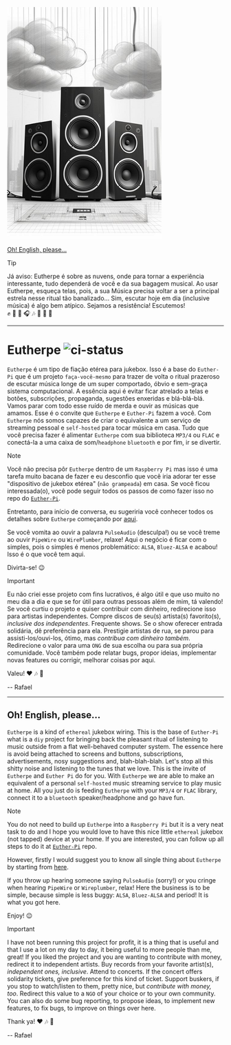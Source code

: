 <img src="doc/figures/readme-glyph.png">

[Oh! English, please...](#oh-english-please)

>[!TIP]
>Já aviso: Eutherpe é sobre as nuvens, onde para tornar a experiência interessante,
>tudo dependerá de você e da sua bagagem musical. Ao usar Eutherpe, esqueça telas, pois,
>a sua Música precisa voltar a ser a principal estrela nesse ritual tão banalizado...
>Sim, escutar hoje em dia (inclusive música) é algo bem atípico. Sejamos a resistência!
>Escutemos!<br>
>:fist_raised: :vulcan_salute: :metal: :headphones: :notes: :dancer: :guitar: :drum:

---

# Eutherpe ![ci-status](https://github.com/rafael-santiago/eutherpe/actions/workflows/forge-specs.yml/badge.svg)

`Eutherpe` é um tipo de fiação etérea para jukebox. Isso é a base do `Euther-Pi` que é um projeto `faça-você-mesmo` para
trazer de volta o ritual prazeroso de escutar música longe de um super comportado, óbvio e sem-graça sistema computacional.
A essência aqui é evitar ficar atrelado a telas e botões, subscrições, propaganda, sugestões enxeridas e blá-blá-blá. Vamos
parar com todo esse ruído de merda e ouvir as músicas que amamos. Esse é o convite que `Eutherpe` e `Euther-Pi` fazem
a você. Com `Eutherpe` nós somos capazes de criar o equivalente a um serviço de streaming pessoal e `self-hosted` para tocar
música em casa. Tudo que você precisa fazer é alimentar `Eutherpe` com sua biblioteca `MP3/4` ou `FLAC` e conectá-la a uma caixa de
som/`headphone` `bluetooth` e por fim, ir se divertir.

> [!NOTE]
> Você não precisa pôr `Eutherpe` dentro de um `Raspberry Pi` mas isso é uma tarefa muito bacana de fazer e eu desconfio que
> você iria adorar ter esse "dispositivo de jukebox etérea" (`não grampeada`) em casa. Se você ficou interessada(o), você pode
> seguir todos os passos de como fazer isso no repo do [`Euther-Pi`](https://github.com/rafael-santiago/euther-pi).
>
> Entretanto, para início de conversa, eu sugeriria você conhecer todos os detalhes sobre `Eutherpe` começando por [aqui](doc/MANUAL-PT.md).
>
> Se você vomita ao ouvir a palavra `PulseAudio` (desculpa!) ou se você treme ao ouvir `PipeWire` ou `WirePlumber`,
> relaxe! Aqui o negócio é ficar com o simples, pois o simples é menos problemático:
> `ALSA`, `Bluez-ALSA` e acabou! Isso é o que você tem aqui.

Divirta-se! :wink:

> [!IMPORTANT]
> Eu não criei esse projeto com fins lucrativos, é algo útil e que uso muito no meu dia a dia e
> que se for útil para outras pessoas além de mim, tá valendo! Se você curtiu o projeto e quiser
> contribuir com dinheiro, redirecione isso para artistas independentes. Compre discos de seu(s)
> artista(s) favorito(s), *inclusive dos independentes*. Frequente shows. Se o show oferecer entrada
> solidária, dê preferência para ela. Prestigie artistas de rua, se parou para assisti-los/ouvi-los,
> ótimo, mas *contribua com dinheiro também*. Redirecione o valor para uma `ONG` de sua escolha ou
> para sua própria comunidade. Você também pode relatar bugs, propor ideias, implementar novas
> features ou corrigir, melhorar coisas por aqui.
>
> Valeu! :heart: :notes: :metal:

-- Rafael

---

## Oh! English, please...

`Eutherpe` is a kind of `ethereal` jukebox wiring. This is the base of `Euther-Pi` what is a `diy` project for bringing back
the pleasant ritual of listening to music outside from a flat well-behaved computer system. The essence here is avoid being
attached to screens and buttons, subscriptions, advertisements, nosy suggestions and, blah-blah-blah. Let's stop all this shitty
noise and listening to the tunes that we love. This is the invite of `Eutherpe` and `Euther Pi`  do for you. With `Eutherpe` we are
able to make an equivalent of a personal `self-hosted` music streaming service to play music at home. All you just do is feeding
`Eutherpe` with your `MP3/4` or `FLAC` library, connect it to a `bluetooth` speaker/headphone and go have fun.

> [!NOTE]
> You do not need to build up `Eutherpe` into a `Raspberry Pi` but it is a very neat task to do and I hope you would love to have
> this nice little `ethereal` jukebox (not tapped) device at your home. If you are interested, you can follow up all steps to do it
> at [`Euther-Pi`](https://github.com/rafael-santiago/euther-pi) repo.
>
> However, firstly I would suggest you to know all single thing about `Eutherpe` by starting from [here](doc/MANUAL-EN.md).
>
> If you throw up hearing someone saying `PulseAudio` (sorry!) or you cringe when hearing `PipeWire` or `Wireplumber`,
> relax! Here the business is to be simple, because simple is less buggy: `ALSA`, `Bluez-ALSA` and period! It is what you got here.

Enjoy! :wink:

> [!IMPORTANT]
> I have not been running this project for profit, it is a thing that is useful and that I use
> a lot on my day to day, it being useful to more people than me, great! If you liked the project
> and you are wanting to contribute with money, redirect it to independent artists. Buy records
> from your favorite artist(s), *independent ones, inclusive*. Attend to concerts. If the concert
> offers solidarity tickets, give preference for this kind of ticket. Support buskers, if you stop
> to watch/listen to them, pretty nice, but *contribute with money, too*. Redirect this value to
> a `NGO` of your choice or to your own community. You can also do some bug reporting, to propose
> ideas, to implement new features, to fix bugs, to improve on things over here.
>
> Thank ya! :heart: :notes: :metal:

-- Rafael
